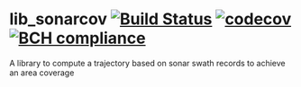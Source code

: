 # lib_sonarcov [![Build Status](https://travis-ci.org/Axel13fr/lib_sonarcov.svg?branch=master)](https://travis-ci.org/Axel13fr/lib_sonarcov) [![codecov](https://codecov.io/gh/Axel13fr/lib_sonarcov/branch/master/graph/badge.svg)](https://codecov.io/gh/Axel13fr/lib_sonarcov) [![BCH compliance](https://bettercodehub.com/edge/badge/Axel13fr/lib_sonarcov?branch=master)](https://bettercodehub.com/)

A library to compute a trajectory based on sonar swath records to achieve an area coverage
